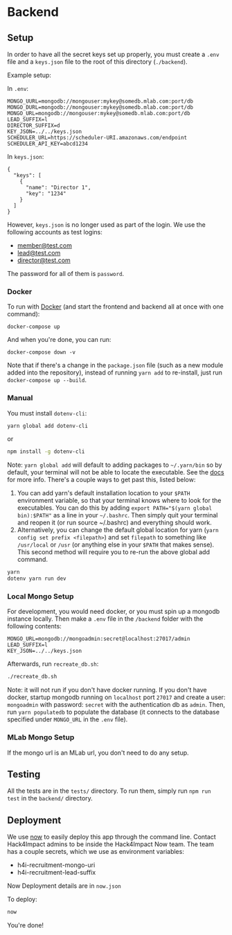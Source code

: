 # Backend

## Setup

In order to have all the secret keys set up properly, you must create a `.env` file and a `keys.json` file to the root of this directory (`./backend`).

Example setup:

In `.env`:
```
MONGO_UURL=mongodb://mongouser:mykey@somedb.mlab.com:port/db
MONGO_DURL=mongodb://mongouser:mykey@somedb.mlab.com:port/db
MONGO_URL=mongodb://mongouser:mykey@somedb.mlab.com:port/db
LEAD_SUFFIX=l
DIRECTOR_SUFFIX=d
KEY_JSON=../../keys.json
SCHEDULER_URL=https://scheduler-URI.amazonaws.com/endpoint
SCHEDULER_API_KEY=abcd1234
```

In `keys.json`:
```
{
  "keys": [
    {
      "name": "Director 1",
      "key": "1234"
    }
  ]
}
```

However, `keys.json` is no longer used as part of the login. We use the following accounts as test logins:

  * member@test.com
  * lead@test.com
  * director@test.com

The password for all of them is `password`.

### Docker

To run with [Docker](https://www.docker.com/) (and start the frontend and backend all at once with one command):
```
docker-compose up
```

And when you're done, you can run:
```
docker-compose down -v
```

Note that if there's a change in the `package.json` file (such as a new module added into the repository), instead of running `yarn add` to re-install, just run `docker-compose up --build`. 


### Manual

You must install `dotenv-cli`:

```sh
yarn global add dotenv-cli
```

or

```sh
npm install -g dotenv-cli
```

Note: `yarn global add` will default to adding packages to `~/.yarn/bin` so by default, your terminal will not be able to locate the executable. See the [docs](https://yarnpkg.com/lang/en/docs/cli/global/) for more info. There's a couple ways to get past this, listed below:

1.  You can add yarn's default installation location to your `$PATH` environment variable, so that your terminal knows where to look for the executables. You can do this by adding `export PATH="$(yarn global bin):$PATH"` as a line in your `~/.bashrc`. Then simply quit your terminal and reopen it (or run source ~/.bashrc) and everything should work.
2.  Alternatively, you can change the default global location for yarn (`yarn config set prefix <filepath>`) and set `filepath` to something like `/usr/local` or `/usr` (or anything else in your `$PATH` that makes sense). This second method will require you to re-run the above global add command.


```sh
yarn
dotenv yarn run dev
```

### Local Mongo Setup

For development, you would need docker, or you must spin up a mongodb instance locally. Then make a `.env` file in the `/backend` folder with the following contents:

```env
MONGO_URL=mongodb://mongoadmin:secret@localhost:27017/admin
LEAD_SUFFIX=l
KEY_JSON=../../keys.json
```

Afterwards, run `recreate_db.sh`:

```sh
./recreate_db.sh
```

Note: it will not run if you don't have docker running. If you don't have docker, startup mongodb running on `localhost` port `27017` and create a user: `mongoadmin` with password: `secret` with the authentication db as `admin`. Then, run `yarn populatedb` to populate the database (it connects to the database specified under `MONGO_URL` in the `.env` file).

### MLab Mongo Setup

If the mongo url is an MLab url, you don't need to do any setup.

## Testing

All the tests are in the `tests/` directory. To run them, simply run `npm run test` in the `backend/` directory.

## Deployment

We use [now](https://zeit.co/now) to easily deploy this app through the command line. Contact Hack4Impact admins to be inside the Hack4Impact Now team. The team has a couple secrets, which we use as environment variables:

- h4i-recruitment-mongo-uri
- h4i-recruitment-lead-suffix

Now Deployment details are in `now.json`

To deploy:

```sh
now
```

You're done!
